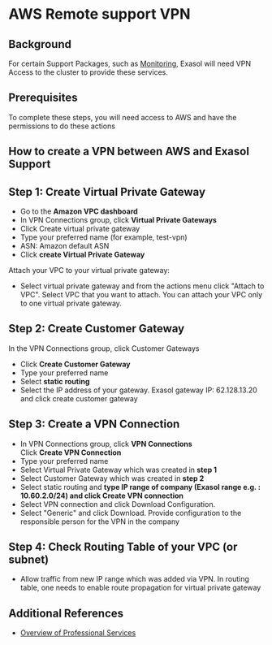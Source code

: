 # AWS Remote support VPN 
## Background

For certain Support Packages, such as [Monitoring](https://www.exasol.com/product-overview/customer-support/), Exasol will need VPN Access to the cluster to provide these services. 

## Prerequisites

To complete these steps, you will need access to AWS and have the permissions to do these actions

## How to create a VPN between AWS and Exasol Support

## Step 1: Create Virtual Private Gateway

* Go to the **Amazon VPC dashboard**
* In VPN Connections group, click **Virtual Private Gateways**
* Click Create virtual private gateway
* Type your preferred name (for example, test-vpn)
* ASN: Amazon default ASN
* Click **create Virtual Private Gateway**

Attach your VPC to your virtual private gateway:

* Select virtual private gateway and from the actions menu click "Attach to VPC". Select VPC that you want to attach. You can attach your VPC only to one virtual private gateway.

## Step 2: Create Customer Gateway

In the VPN Connections group, click Customer Gateways

* Click **Create Customer Gateway**
* Type your preferred name
* Select **static routing**
* Select the IP address of your gateway. Exasol gateway IP: 62.128.13.20 and click create customer gateway

## Step 3: Create a VPN Connection

* In VPN Connections group, click **VPN Connections**  
Click **Create VPN Connection**
* Type your preferred name
* Select Virtual Private Gateway which was created in **step 1**
* Select Customer Gateway which was created in **step 2**
* Select static routing and **type IP range of company (Exasol range e.g. : 10.60.2.0/24) and click Create VPN connection**
* Select VPN connection and click Download Configuration.
* Select "Generic" and click Download. Provide configuration to the responsible person for the VPN in the company

## Step 4: Check Routing Table of your VPC (or subnet)

* Allow traffic from new IP range which was added via VPN. In routing table, one needs to enable route propagation for virtual private gateway

## Additional References

* [Overview of Professional Services](https://www.exasol.com/product-overview/customer-support/)
